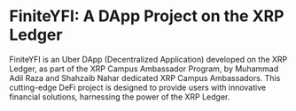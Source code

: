 # FiniteYFI: A DApp Project on the XRP Ledger
FiniteYFI is an Uber DApp (Decentralized Application) developed on the XRP Ledger, as part of the XRP Campus Ambassador Program, by Muhammad Adil Raza and Shahzaib Nahar dedicated XRP Campus Ambassadors. 
This cutting-edge DeFi project is designed to provide users with innovative financial solutions, harnessing the power of the XRP Ledger.
